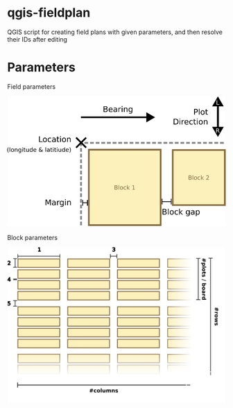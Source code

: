 # qgis-fieldplan
QGIS script for creating field plans with given parameters, and then resolve their IDs after editing

# Parameters
Field parameters
<p align="center">
  <img src="https://github.com/kieranatkins/qgis-fieldplan/blob/main/site_info.png"/>
</p>

Block parameters
<p align="center">
  <img src="https://github.com/kieranatkins/qgis-fieldplan/blob/main/block_info.png"/>
</p>
